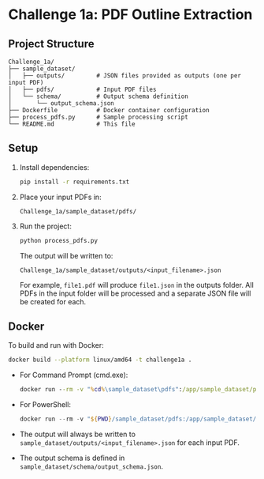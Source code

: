 # Challenge 1a: PDF Outline Extraction

## Project Structure

```
Challenge_1a/
├── sample_dataset/
│   ├── outputs/         # JSON files provided as outputs (one per input PDF)
│   ├── pdfs/            # Input PDF files
│   └── schema/          # Output schema definition
│       └── output_schema.json
├── Dockerfile           # Docker container configuration
├── process_pdfs.py      # Sample processing script
└── README.md            # This file
```

## Setup

1. Install dependencies:
   ```bash
   pip install -r requirements.txt
   ```
2. Place your input PDFs in:
   ```
   Challenge_1a/sample_dataset/pdfs/
   ```
3. Run the project:
   ```bash
   python process_pdfs.py
   ```
   The output will be written to:
   ```
   Challenge_1a/sample_dataset/outputs/<input_filename>.json
   ```
   For example, `file1.pdf` will produce `file1.json` in the outputs folder. All PDFs in the input folder will be processed and a separate JSON file will be created for each.

## Docker

To build and run with Docker:
```bash
docker build --platform linux/amd64 -t challenge1a .
```

- For Command Prompt (cmd.exe):
  ```cmd
  docker run --rm -v "%cd%\sample_dataset\pdfs":/app/sample_dataset/pdfs:ro -v "%cd%\sample_dataset\outputs":/app/sample_dataset/outputs --network none challenge1a
  ```
- For PowerShell:
  ```powershell
  docker run --rm -v "${PWD}/sample_dataset/pdfs:/app/sample_dataset/pdfs:ro" -v "${PWD}/sample_dataset/outputs:/app/sample_dataset/outputs" --network none challenge1a
  ```

- The output will always be written to `sample_dataset/outputs/<input_filename>.json` for each input PDF.
- The output schema is defined in `sample_dataset/schema/output_schema.json`. 